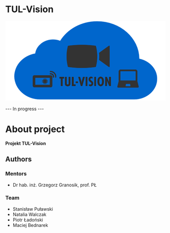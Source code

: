 ﻿# TUL-Vision

![Logo](img/logo-tul-vision.png)

--- In progress ---
# About project

**Projekt TUL-Vision** 

## Authors

### Mentors

* Dr hab. inż. Grzegorz Granosik, prof. PŁ

### Team

* Stanisław Puławski
* Natalia Walczak
* Piotr Ładoński
* Maciej Bednarek
